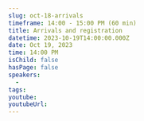 ```yaml
---
slug: oct-18-arrivals
timeframe: 14:00 - 15:00 PM (60 min)
title: Arrivals and registration
datetime: 2023-10-19T14:00:00.000Z
date: Oct 19, 2023
time: 14:00 PM
isChild: false
hasPage: false
speakers:
  -
tags:
youtube:
youtubeUrl:
---
```

